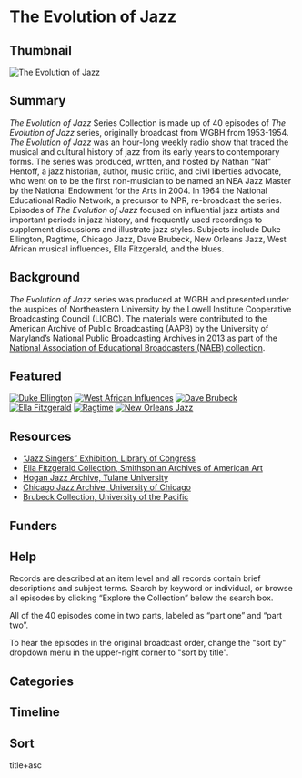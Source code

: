 # The Evolution of Jazz

## Thumbnail

![The Evolution of Jazz](https://s3.amazonaws.com/americanarchive.org/special-collections/EvolutionofJazz.jpg "The Evolution of Jazz")
## Summary

<em>The Evolution of Jazz</em> Series Collection is made up of 40 episodes of <em>The Evolution of Jazz</em> series, originally broadcast from WGBH from 1953-1954. <em>The Evolution of Jazz</em> was an hour-long weekly radio show that traced the musical and cultural history of jazz from its early years to contemporary forms. The series was produced, written, and hosted by Nathan “Nat” Hentoff, a jazz historian, author, music critic, and civil liberties advocate, who went on to be the first non-musician to be named an NEA Jazz Master by the National Endowment for the Arts in 2004. In 1964 the National Educational Radio Network, a precursor to NPR, re-broadcast the series. Episodes of <em>The Evolution of Jazz</em> focused on influential jazz artists and important periods in jazz history, and frequently used recordings to supplement discussions and illustrate jazz styles. Subjects include Duke Ellington, Ragtime, Chicago Jazz, Dave Brubeck, New Orleans Jazz, West African musical influences, Ella Fitzgerald, and the blues.

## Background

<em>The Evolution of Jazz</em> series was produced at WGBH and presented under the auspices of Northeastern University by the Lowell Institute Cooperative Broadcasting Council (LICBC). The materials were contributed to the American Archive of Public Broadcasting (AAPB) by the University of Maryland’s National Public Broadcasting Archives in 2013 as part of the [National Association of Educational Broadcasters (NAEB) collection](http://americanarchive.org/special_collections/naeb).

## Featured

[![Duke Ellington](https://s3.amazonaws.com/americanarchive.org/special-collections/aapb_tile.png)](/catalog/cpb-aacip_500-9z90dg82)
[![West African Influences](https://s3.amazonaws.com/americanarchive.org/special-collections/aapb_tile.png)](/catalog/cpb-aacip_500-c824g66s)
[![Dave Brubeck](https://s3.amazonaws.com/americanarchive.org/special-collections/aapb_tile.png)](/catalog/cpb-aacip_500-kd1qkz43)
[![Ella Fitzgerald](https://s3.amazonaws.com/americanarchive.org/special-collections/aapb_tile.png)](/catalog/cpb-aacip_500-bz619c4t)
[![Ragtime](https://s3.amazonaws.com/americanarchive.org/special-collections/aapb_tile.png)](/catalog/cpb-aacip_500-tt4fsd6k)
[![New Orleans Jazz](https://s3.amazonaws.com/americanarchive.org/special-collections/aapb_tile.png)](/catalog/cpb-aacip_500-fj29dt01)

## Resources

- [“Jazz Singers” Exhibition, Library of Congress](https://www.loc.gov/exhibits/jazz-singers/)
- [Ella Fitzgerald Collection, Smithsonian Archives of American Art](https://www.aaa.si.edu/collection-features/ella-fitzgerald)
- [Hogan Jazz Archive, Tulane University](https://jazz.tulane.edu/)
- [Chicago Jazz Archive, University of Chicago](https://www.lib.uchicago.edu/collex/collections/chicago-jazz-archive/)
- [Brubeck Collection, University of the Pacific](https://www.pacific.edu/university-libraries/find/holt-atherton-special-collections/brubeck-collection.html)

## Funders

## Help

Records are described at an item level and all records contain brief descriptions and subject terms. Search by keyword or individual, or browse all episodes by clicking “Explore the Collection” below the search box.

All of the 40 episodes come in two parts, labeled as “part one” and “part two”.

To hear the episodes in the original broadcast order, change the "sort by" dropdown menu in the upper-right corner to "sort by title".

## Categories


## Timeline

## Sort

title+asc

